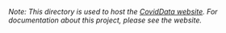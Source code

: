 *Note: This directory is used to host the [CovidData website](https://coviddata.github.io/coviddata). For documentation about this project, please see the website.*
